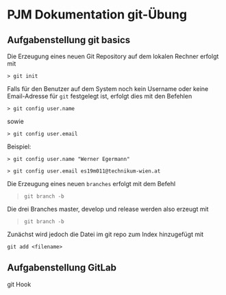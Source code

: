 # PJM Dokumentation git-Übung   

## Aufgabenstellung git basics 

Die Erzeugung eines neuen Git Repository auf dem lokalen Rechner erfolgt mit

`> git init`

Falls für den Benutzer auf dem System noch kein Username oder keine Email-Adresse für `git` festgelegt ist, erfolgt dies mit den Befehlen

`> git config user.name`

sowie 

`> git config user.email`

Beispiel: 

`> git config user.name "Werner Egermann"`

`> git config user.email es19m011@technikum-wien.at`


Die Erzeugung eines neuen `branches` erfolgt mit dem Befehl

> `git branch -b`

Die drei Branches master, develop und release werden also erzeugt mit 
 
> `git branch -b`


Zunächst wird jedoch die Datei im git repo zum Index hinzugefügt mit 

`git add <filename>`



## Aufgabenstellung GitLab 





git Hook 

